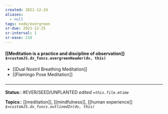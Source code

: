 ```yaml
---
created: 2021-12-24 
aliases:
  - null
tags: node/evergreen
sr-due: 2021-12-25
sr-interval: 1
sr-ease: 210
---
```


#### [[Meditation is a practice and discipline of observation]] `$=customJS.dv_funcs.evergreenHeader(dv, this)`

- [[Dual Nostril Breathing Meditation]]
- [[Flamingo Pose Meditation]]
 

### <hr class="footnote"/>

**Status**:: #EVER/SEED/UNPLANTED
*edited `=this.file.mtime`*

**Topics**:: [[meditation]], [[mindfulness]], [[human experience]]
*`$=customJS.dv_funcs.outlinedIn(dv, this)`*


